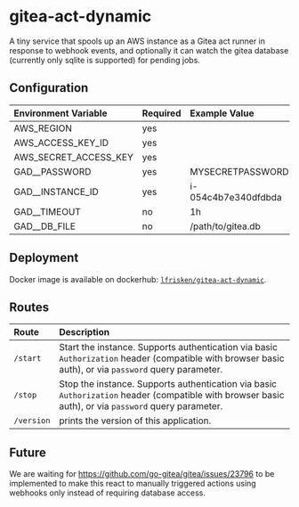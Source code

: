 # gitea-act-dynamic

A tiny service that spools up an AWS instance as a Gitea act runner in response to webhook events, and optionally it can watch the gitea database (currently only sqlite is supported) for pending jobs.

## Configuration

| Environment Variable  | Required | Example Value       | Description |
| :-------------------- | -------- | :------------------ | :---------- |
| AWS_REGION            | yes      |                     |             |
| AWS_ACCESS_KEY_ID     | yes      |                     |             |
| AWS_SECRET_ACCESS_KEY | yes      |                     |             |
| GAD__PASSWORD         | yes      | MYSECRETPASSWORD    |             |
| GAD__INSTANCE_ID      | yes      | i-054c4b7e340dfdbda |             |
| GAD__TIMEOUT          | no       | 1h                  |             |
| GAD__DB_FILE          | no       | /path/to/gitea.db   |             |

## Deployment

Docker image is available on dockerhub: [`lfrisken/gitea-act-dynamic`](https://hub.docker.com/repository/docker/lfrisken/gitea-act-dynamic/general).

## Routes


| Route      | Description                                                                                                                                           |
| :--------- | :---------------------------------------------------------------------------------------------------------------------------------------------------- |
| `/start`   | Start the instance. Supports authentication via basic `Authorization` header (compatible with browser basic auth), or via `password` query parameter. |
| `/stop`    | Stop the instance. Supports authentication via basic `Authorization` header (compatible with browser basic auth), or via `password` query parameter.  |
| `/version` | prints the version of this application.                                                                                                               |

## Future

We are waiting for <https://github.com/go-gitea/gitea/issues/23796> to be implemented to make this react to manually triggered actions using webhooks only instead of requiring database access.